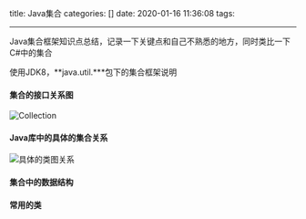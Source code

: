 title: Java集合
categories: []
date: 2020-01-16 11:36:08
tags:

---

Java集合框架知识点总结，记录一下关键点和自己不熟悉的地方，同时类比一下C#中的集合

使用JDK8，**java.util.***包下的集合框架说明



#### 集合的接口关系图

![Collection](\img\Java\Collection.png)



#### Java库中的具体的集合关系

![具体的类图关系](\img\Java\Collection2.png)



#### **集合中的数据结构**



#### **常用的类**







